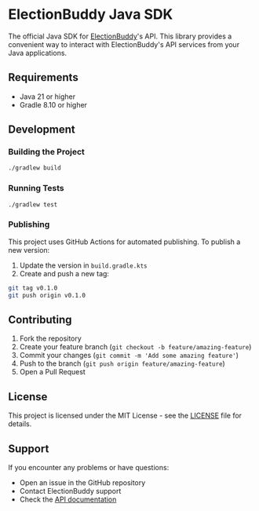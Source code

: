 # ElectionBuddy Java SDK

The official Java SDK for [ElectionBuddy](https://electionbuddy.com)'s API. This library provides a convenient way to interact with ElectionBuddy's API services from your Java applications.

## Requirements

- Java 21 or higher
- Gradle 8.10 or higher

## Development

### Building the Project

```bash
./gradlew build
```

### Running Tests

```bash
./gradlew test
```

### Publishing

This project uses GitHub Actions for automated publishing. To publish a new version:

1. Update the version in `build.gradle.kts`
2. Create and push a new tag:
```bash
git tag v0.1.0
git push origin v0.1.0
```

## Contributing

1. Fork the repository
2. Create your feature branch (`git checkout -b feature/amazing-feature`)
3. Commit your changes (`git commit -m 'Add some amazing feature'`)
4. Push to the branch (`git push origin feature/amazing-feature`)
5. Open a Pull Request

## License

This project is licensed under the MIT License - see the [LICENSE](LICENSE) file for details.

## Support

If you encounter any problems or have questions:
- Open an issue in the GitHub repository
- Contact ElectionBuddy support
- Check the [API documentation](https://electionbuddy.com/api-docs)
